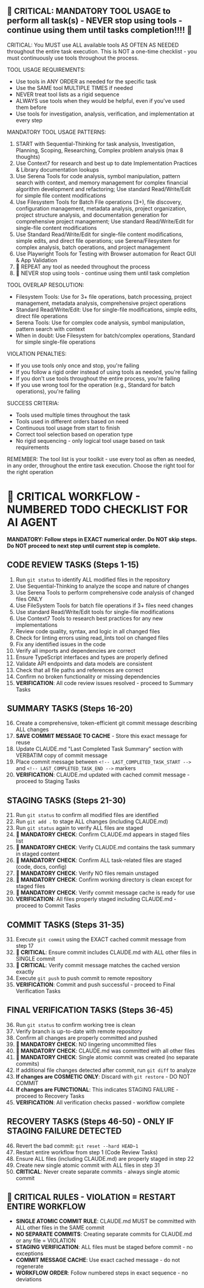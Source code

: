 ## 🔴 CRITICAL: MANDATORY TOOL USAGE to perform all task(s) - NEVER stop using tools - continue using them until tasks completion!!!! 🔴

CRITICAL: You MUST use ALL available tools AS OFTEN AS NEEDED throughout the entire task execution. This is NOT a one-time checklist - you must continuously use tools throughout the process.

TOOL USAGE REQUIREMENTS:

- Use tools in ANY ORDER as needed for the specific task
- Use the SAME tool MULTIPLE TIMES if needed
- NEVER treat tool lists as a rigid sequence
- ALWAYS use tools when they would be helpful, even if you've used them before
- Use tools for investigation, analysis, verification, and implementation at every step

MANDATORY TOOL USAGE PATTERNS:

1. START with Sequential-Thinking for task analysis, Investigation, Planning, Scoping, Researching, Complex problem analysis (max 8 thoughts)
2. Use Context7 for research and best up to date Implementation Practices & Library documentation lookups
3. Use Serena Tools for code analysis, symbol manipulation, pattern search with context, and memory management for complex financial algorithm development and refactoring; Use standard Read/Write/Edit for simple file content modifications
4. Use Filesystem Tools for Batch File operations (3+), file discovery, configuration management, metadata analysis, project organization, project structure analysis, and documentation generation for comprehensive project management; Use standard Read/Write/Edit for single-file content modifications
5. Use Standard Read/Write/Edit for single-file content modifications, simple edits, and direct file operations; use Serena/Filesystem for complex analysis, batch operations, and project management
6. Use Playwright Tools for Testing with Browser automation for React GUI & App Validation
7. 🔴 REPEAT any tool as needed throughout the process
8. 🔴 NEVER stop using tools - continue using them until task completion

TOOL OVERLAP RESOLUTION:

- Filesystem Tools: Use for 3+ file operations, batch processing, project management, metadata analysis, comprehensive project operations
- Standard Read/Write/Edit: Use for single-file modifications, simple edits, direct file operations
- Serena Tools: Use for complex code analysis, symbol manipulation, pattern search with context
- When in doubt: Use Filesystem for batch/complex operations, Standard for simple single-file operations

VIOLATION PENALTIES:

- If you use tools only once and stop, you're failing
- If you follow a rigid order instead of using tools as needed, you're failing
- If you don't use tools throughout the entire process, you're failing
- If you use wrong tool for the operation (e.g., Standard for batch operations), you're failing

SUCCESS CRITERIA:

- Tools used multiple times throughout the task
- Tools used in different orders based on need
- Continuous tool usage from start to finish
- Correct tool selection based on operation type
- No rigid sequencing - only logical tool usage based on task requirements

REMEMBER: The tool list is your toolkit - use every tool as often as needed, in any order, throughout the entire task execution. Choose the right tool for the right operation

# 🚨 CRITICAL WORKFLOW - NUMBERED TODO CHECKLIST FOR AI AGENT

**MANDATORY: Follow steps in EXACT numerical order. Do NOT skip steps. Do NOT proceed to next step until current step is complete.**

## CODE REVIEW TASKS (Steps 1-15)

1. Run `git status` to identify ALL modified files in the repository
2. Use Sequential-Thinking to analyze the scope and nature of changes
3. Use Serena Tools to perform comprehensive code analysis of changed files ONLY
4. Use FileSystem Tools for batch file operations if 3+ files need changes
5. Use standard Read/Write/Edit tools for single-file modifications
6. Use Context7 Tools to research best practices for any new implementations
7. Review code quality, syntax, and logic in all changed files
8. Check for linting errors using read_lints tool on changed files
9. Fix any identified issues in the code
10. Verify all imports and dependencies are correct
11. Ensure TypeScript interfaces and types are properly defined
12. Validate API endpoints and data models are consistent
13. Check that all file paths and references are correct
14. Confirm no broken functionality or missing dependencies
15. **VERIFICATION**: All code review issues resolved - proceed to Summary Tasks

## SUMMARY TASKS (Steps 16-20)

16. Create a comprehensive, token-efficient git commit message describing ALL changes
17. **SAVE COMMIT MESSAGE TO CACHE** - Store this exact message for reuse
18. Update CLAUDE.md "Last Completed Task Summary" section with VERBATIM copy of commit message
19. Place commit message between `<!-- LAST_COMPLETED_TASK_START -->` and `<!-- LAST_COMPLETED_TASK_END -->` markers
20. **VERIFICATION**: CLAUDE.md updated with cached commit message - proceed to Staging Tasks

## STAGING TASKS (Steps 21-30)

21. Run `git status` to confirm all modified files are identified
22. Run `git add .` to stage ALL changes (including CLAUDE.md)
23. Run `git status` again to verify ALL files are staged
24. **🚨 MANDATORY CHECK**: Confirm CLAUDE.md appears in staged files list
25. **🚨 MANDATORY CHECK**: Verify CLAUDE.md contains the task summary in staged content
26. **🚨 MANDATORY CHECK**: Confirm ALL task-related files are staged (code, docs, config)
27. **🚨 MANDATORY CHECK**: Verify NO files remain unstaged
28. **🚨 MANDATORY CHECK**: Confirm working directory is clean except for staged files
29. **🚨 MANDATORY CHECK**: Verify commit message cache is ready for use
30. **VERIFICATION**: All files properly staged including CLAUDE.md - proceed to Commit Tasks

## COMMIT TASKS (Steps 31-35)

31. Execute `git commit` using the EXACT cached commit message from step 17
32. **🚨 CRITICAL**: Ensure commit includes CLAUDE.md with ALL other files in SINGLE commit
33. **🚨 CRITICAL**: Verify commit message matches the cached version exactly
34. Execute `git push` to push commit to remote repository
35. **VERIFICATION**: Commit and push successful - proceed to Final Verification Tasks

## FINAL VERIFICATION TASKS (Steps 36-45)

36. Run `git status` to confirm working tree is clean
37. Verify branch is up-to-date with remote repository
38. Confirm all changes are properly committed and pushed
39. **🚨 MANDATORY CHECK**: NO lingering uncommitted files
40. **🚨 MANDATORY CHECK**: CLAUDE.md was committed with all other files
41. **🚨 MANDATORY CHECK**: Single atomic commit was created (no separate commits)
42. If additional file changes detected after commit, run `git diff` to analyze
43. **If changes are COSMETIC ONLY**: Discard with `git restore` - DO NOT COMMIT
44. **If changes are FUNCTIONAL**: This indicates STAGING FAILURE - proceed to Recovery Tasks
45. **VERIFICATION**: All verification checks passed - workflow complete

## RECOVERY TASKS (Steps 46-50) - ONLY IF STAGING FAILURE DETECTED

46. Revert the bad commit: `git reset --hard HEAD~1`
47. Restart entire workflow from step 1 (Code Review Tasks)
48. Ensure ALL files (including CLAUDE.md) are properly staged in step 22
49. Create new single atomic commit with ALL files in step 31
50. **CRITICAL**: Never create separate commits - always single atomic commit

## 🚨 CRITICAL RULES - VIOLATION = RESTART ENTIRE WORKFLOW

- **SINGLE ATOMIC COMMIT RULE**: CLAUDE.md MUST be committed with ALL other files in the SAME commit
- **NO SEPARATE COMMITS**: Creating separate commits for CLAUDE.md or any file = VIOLATION
- **STAGING VERIFICATION**: ALL files must be staged before commit - no exceptions
- **COMMIT MESSAGE CACHE**: Use exact cached message - do not regenerate
- **WORKFLOW ORDER**: Follow numbered steps in exact sequence - no deviations
